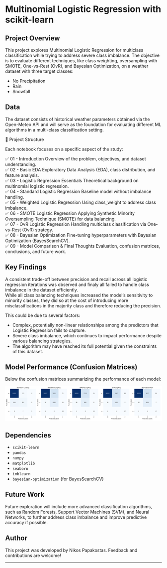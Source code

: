 # Multinomial Logistic Regression with scikit-learn

## Project Overview

This project explores Multinomial Logistic Regression for multiclass classification while trying to address severe class imbalance. The objective is to evaluate different techniques, like class weighting, oversampling with SMOTE, One-vs-Rest (OvR), and Bayesian Optimization, on a weather dataset with three target classes:   
- No Precipitation
- Rain
- Snowfall

## Data
The dataset consists of historical weather parameters obtained via the Open-Meteo API and will serve as the foundation for evaluating different ML algorithms in a multi-class classification setting.


📂 Project Structure

Each notebook focuses on a specific aspect of the study:

✅ 01 - Introduction
    Overview of the problem, objectives, and dataset understanding.   
✅ 02 - Basic EDA
    Exploratory Data Analysis (EDA), class distribution, and feature analysis.   
✅ 03 - Logistic Regression Essentials
    Theoretical background on multinomial logistic regression.   
✅ 04 - Standard Logistic Regression
    Baseline model without imbalance handling.   
✅ 05 - Weighted Logistic Regression
    Using class_weight to address class imbalance.   
✅ 06 - SMOTE Logistic Regression
    Applying Synthetic Minority Oversampling Technique (SMOTE) for data balancing.   
✅ 07 - OvR Logistic Regression
    Handling multiclass classification via One-vs-Rest (OvR) strategy.   
✅ 08 - Bayesian Optimization
    Fine-tuning hyperparameters with Bayesian Optimization (BayesSearchCV).   
✅ 09 - Model Comparison & Final Thoughts
    Evaluation, confusion matrices, conclusions, and future work.

## Key Findings

A consistent trade-off between precision and recall across all logistic regression iterations was observed and finaly
all failed to handle class imbalance in the dataset efficiently.   
While all class balancing techniques increased the model’s sensitivity to minority classes, they did so at the cost 
of introducing more misclassifications in the majority class and therefore reducing the precision.

This could be due to several factors:

- Complex, potentially non-linear relationships among the predictors that Logistic Regression fails to capture.
- Severe class imbalance, which continues to impact performance despite various balancing strategies.
- The algorithm may have reached its full potential given the constraints of this dataset.

## Model Performance (Confusion Matrices)

Below the confusion matrices summarizing the performance of each model:

![Confusion Matrix](images/confusion_matrices_plot.png)

## Dependencies

- `scikit-learn`
- `pandas`
- `numpy`
- `matplotlib`
- `seaborn`
- `imblearn`
- `bayesian-optimization` (for BayesSearchCV)

## Future Work

Future exploration will include more advanced classification algorithms, such as Random Forests, Support Vector Machines (SVM), and Neural Networks, to further address class imbalance and improve predictive accuracy if possible.

## Author

This project was developed by Nikos Papakostas. Feedback and contributions are welcome!

---
